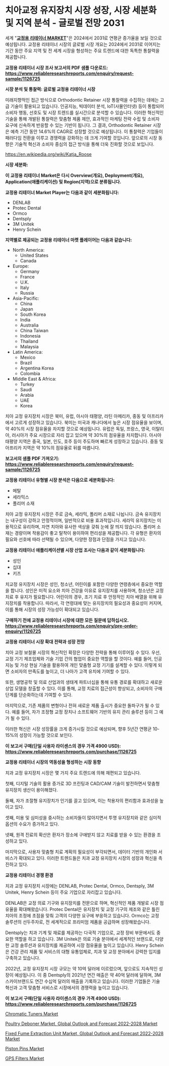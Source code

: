 <p><h1>치아교정 유지장치 시장 성장, 시장 세분화 및 지역 분석 - 글로벌 전망 2031</h1></p><p>세계 "<strong><a href="https://www.reliableresearchreports.com/orthodontic-retainer-r1126725?utm_campaign=106&utm_medium=8&utm_source=Github&utm_content=ia&utm_term=17112024&utm_id=orthodontic-retainer">교정용 리테이너 MARKET</a></strong>"은 2024에서 2031로 연평균 증가율을 보일 것으로 예상됩니다. 교정용 리테이너 시장의 글로벌 시장 개요는 2024에서 2031로 이어지는 기간 동안 주요 지역 및 전 세계 시장을 형성하는 주요 트렌드에 대한 독특한 통찰력을 제공합니다.</p>
<p><strong>교정용 리테이너 시장 조사 보고서의 PDF 샘플 다운로드: <a href="https://www.reliableresearchreports.com/enquiry/request-sample/1126725?utm_campaign=106&utm_medium=8&utm_source=Github&utm_content=ia&utm_term=17112024&utm_id=orthodontic-retainer">https://www.reliableresearchreports.com/enquiry/request-sample/1126725</a></strong></p>
<p><strong>시장 분석 및 통찰력: 글로벌 교정용 리테이너 시장</strong></p>
<p><p>미래지향적인 접근 방식으로 Orthodontic Retainer 시장 통찰력을 수집하는 데에는 고급 기술이 활용되고 있습니다. 인공지능, 빅데이터 분석, IoT(사물인터넷) 등이 통합되어 소비자 행동, 선호도 및 시장 트렌드를 실시간으로 분석할 수 있습니다. 이러한 혁신적인 기술을 통해 개발된 통찰력은 맞춤형 제품 제안, 효과적인 마케팅 전략 수립 및 소비자 요구에 신속하게 반응할 수 있는 기반이 됩니다. 그 결과, Orthodontic Retainer 시장은 예측 기간 동안 14.6%의 CAGR로 성장할 것으로 예상됩니다. 이 통찰력은 기업들이 패러다임 전환을 이루고 경쟁력을 강화하는 데 크게 기여할 것입니다. 앞으로의 시장 동향은 기술적 혁신과 소비자 중심의 접근 방식을 통해 더욱 진화할 것으로 보입니다.</p></p>
<p><a href="%7CAUTHORITHY_DOMAIN_URL%7C?utm_campaign=106&utm_medium=8&utm_source=Github&utm_content=ia&utm_term=17112024&utm_id=orthodontic-retainer">https://en.wikipedia.org/wiki/Katja_Roose</a></p>
<p><strong>시장 세분화:</strong></p>
<p><strong>이 교정용 리테이너 Market은 다시 Overview(개요), Deployment(개요), Application(애플리케이션) 및 Region(지역)으로 분류됩니다.</strong></p>
<p><strong>교정용 리테이너 Market Player는 다음과 같이 세분화됩니다:</strong></p>
<p><ul><li>DENLAB</li><li>Protec Dental</li><li>Ormco</li><li>Dentsply</li><li>3M Unitek</li><li>Henry Schein</li></ul></p>
<p><strong>지역별로 제공되는 교정용 리테이너 마켓 플레이어는 다음과 같습니다:</strong></p>
<p><ul>
    <li>
        North America:
        <ul>
            <li>United States</li>
            <li>Canada</li>
        </ul>
    </li>
    <li>
        Europe:
        <ul>
            <li>Germany</li>
            <li>France</li>
            <li>U.K.</li>
            <li>Italy</li>
            <li>Russia</li>
        </ul>
    </li>
    <li>
        Asia-Pacific:
        <ul>
            <li>China</li>
            <li>Japan</li>
            <li>South Korea</li>
            <li>India</li>
            <li>Australia</li>
            <li>China Taiwan</li>
            <li>Indonesia</li>
            <li>Thailand</li>
            <li>Malaysia</li>
        </ul>
    </li>
    <li>
        Latin America:
        <ul>
            <li>Mexico</li>
            <li>Brazil</li>
            <li>Argentina Korea</li>
            <li>Colombia</li>
        </ul>
    </li>
    <li>
        Middle East & Africa:
        <ul>
            <li>Turkey</li>
            <li>Saudi</li>
            <li>Arabia</li>
            <li>UAE</li>
            <li>Korea</li>
        </ul>
    </li>
    </ul></p>
<p><p>치아 교정 유지장치 시장은 북미, 유럽, 아시아 태평양, 라틴 아메리카, 중동 및 아프리카에서 고르게 성장하고 있습니다. 북미는 미국과 캐나다에서 높은 시장 점유율을 보이며, 약 40%의 시장 점유율을 차지할 것으로 예상됩니다. 유럽은 독일, 프랑스, 영국, 이탈리아, 러시아가 주요 시장으로 자리 잡고 있으며 약 30%의 점유율을 차지합니다. 아시아 태평양 지역은 중국, 일본, 인도, 호주 등이 주도하며 빠르게 성장하고 있습니다. 중동 및 아프리카 지역은 약 10%의 점유율로 뒤를 따릅니다.</p></p>
<p><strong>보고서의 샘플 PDF 가져오기: <a href="https://www.reliableresearchreports.com/enquiry/request-sample/1126725?utm_campaign=106&utm_medium=8&utm_source=Github&utm_content=ia&utm_term=17112024&utm_id=orthodontic-retainer">https://www.reliableresearchreports.com/enquiry/request-sample/1126725</a></strong></p>
<p><strong>교정용 리테이너 유형별 시장 분석은 다음으로 세분화됩니다:</strong></p>
<p><ul><li>메탈</li><li>세라믹스</li><li>폴리머 소재</li></ul></p>
<p><p>치아 교정 유지장치 시장은 주로 금속, 세라믹, 폴리머 소재로 나뉩니다. 금속 유지장치는 내구성이 강하고 안정적이며, 일반적으로 비용 효과적입니다. 세라믹 유지장치는 미용적으로 유리하며, 자연 치아와 유사한 색상을 갖춰 눈에 잘 띄지 않습니다. 폴리머 소재는 경량이며 착용감이 좋고 탈착이 용이하여 편리성을 제공합니다. 각 유형은 환자의 필요와 선호에 따라 선택될 수 있으며, 다양한 장점과 단점을 가지고 있습니다.</p></p>
<p><strong>교정용 리테이너 애플리케이션별 시장 산업 조사는 다음과 같이 세분화됩니다:</strong></p>
<p><ul><li>성인</li><li>십대</li><li>키즈</li></ul></p>
<p><p>치교정 유지장치 시장은 성인, 청소년, 어린이를 포함한 다양한 연령층에서 중요한 역할을 합니다. 성인은 미적 요소와 치아 건강을 이유로 유지장치를 사용하며, 청소년은 교정 치료 후 유지가 필요합니다. 어린이의 경우, 조기 치료 후 안정적인 치아 배열을 위해 유지장치를 착용합니다. 따라서, 각 연령대에 맞는 유지장치의 필요성과 중요성이 커지며, 이를 통해 시장의 성장 가능성이 확대되고 있습니다.</p></p>
<p><strong>구매하기 전에 교정용 리테이너 시장에 대한 모든 질문에 답하십시오. <a href="https://www.reliableresearchreports.com/enquiry/pre-order-enquiry/1126725?utm_campaign=106&utm_medium=8&utm_source=Github&utm_content=ia&utm_term=17112024&utm_id=orthodontic-retainer">https://www.reliableresearchreports.com/enquiry/pre-order-enquiry/1126725</a></strong></p>
<p><strong>교정용 리테이너 시장 확대 전략과 성장 전망</strong></p>
<p><p>치아 교정 보철물 시장의 혁신적인 확장은 다양한 전략을 통해 이루어질 수 있다. 우선, 교정 기기 제조업체와 기술 기업 간의 협업이 중요한 역할을 할 것이다. 예를 들어, 인공지능 및 가상 현실 기술을 활용하여 개인 맞춤형 교정 기기를 설계할 수 있다. 이렇게 되면 소비자의 만족도를 높이고, 더 나아가 고객 유치에 기여할 수 있다.</p><p>또한, 생명공학 및 의료 산업과의 생태계 파트너십을 통해 유통 경로를 확대하고 새로운 상업 모델을 창출할 수 있다. 이를 통해, 교정 치료의 접근성이 향상되고, 소비자의 구매 단계를 단순화하는데 기여할 수 있다.</p><p>마지막으로, 기존 제품의 변형이나 전혀 새로운 제품 출시가 중요한 돌파구가 될 수 있다. 예를 들어, 자가 조정형 교정 장치나 소프트웨어 기반의 유지 관리 솔루션 등이 그 예가 될 수 있다.</p><p>이러한 혁신은 시장 성장률을 크게 증가시킬 것으로 예상되며, 향후 5년간 연평균 10-15%의 성장이 가능할 것으로 보인다.</p></p>
<p><strong>이 보고서 구매(단일 사용자 라이센스의 경우 가격 4900 USD): <a href="https://www.reliableresearchreports.com/purchase/1126725?utm_campaign=106&utm_medium=8&utm_source=Github&utm_content=ia&utm_term=17112024&utm_id=orthodontic-retainer">https://www.reliableresearchreports.com/purchase/1126725</a></strong></p>
<p><strong>교정용 리테이너 시장의 역동성을 형성하는 시장 동향</strong></p>
<p><p>치과 교정 유지장치 시장은 몇 가지 주요 트렌드에 의해 재편되고 있습니다.</p><p>첫째, 디지털 기술의 활용 증가로 3D 프린팅과 CAD/CAM 기술이 발전하면서 맞춤형 유지장치 생산이 용이해졌다. </p><p>둘째, 자가 조절형 유지장치가 인기를 끌고 있으며, 이는 착용자의 편리함과 효과성을 높이고 있다. </p><p>셋째, 미용 및 심미성을 중시하는 소비자들이 많아지면서 투명 유지장치와 같은 심미적 옵션의 수요가 증가하고 있다. </p><p>넷째, 원격 진료의 확산은 환자가 장소에 구애받지 않고 치료를 받을 수 있는 환경을 조성하고 있다. </p><p>마지막으로, 사용자 맞춤형 치료 계획의 필요성이 부각되면서, 데이터 기반의 개인화 서비스가 확대되고 있다. 이러한 트렌드들은 치과 교정 유지장치 시장의 성장과 혁신을 촉진하고 있다.</p></p>
<p><strong>교정용 리테이너 경쟁 환경</strong></p>
<p><p>치과 교정 유지장치 시장에는 DENLAB, Protec Dental, Ormco, Dentsply, 3M Unitek, Henry Schein 등이 주요 기업으로 자리잡고 있습니다. </p><p>DENLAB은 교정 의료 기구와 유지장치를 전문으로 하며, 혁신적인 제품 개발로 시장 점유율을 확대해왔습니다. Protec Dental은 유지장치 및 교정 기구의 제조와 같은 틀린 치아의 조정에 초점을 맞춰 고객의 다양한 요구에 부응하고 있습니다. Ormco는 교정 솔루션의 선두주자로, 전 세계적으로 프리미엄 제품을 공급하며 성장해왔습니다.</p><p>Dentsply는 치과 기계 및 재료를 제공하는 다국적 기업으로, 교정 장비 부문에서도 중요한 역할을 하고 있습니다. 3M Unitek은 의료 기술 분야에서 세계적인 브랜드로, 다양한 교정 솔루션과 유지장치를 제공하여 시장 점유율을 높이고 있습니다. Henry Schein은 건강 관리 제품 및 서비스의 대형 유통업체로, 치과 및 교정 분야에서 강력한 입지를 구축하고 있습니다.</p><p>2022년, 교정 유지장치 시장 규모는 약 10억 달러에 이르렀으며, 앞으로도 지속적인 성장이 예상됩니다. 이 중 Dentsply의 2021년 연간 매출은 약 40억 달러에 달하며, 3M 스카이브랜드도 연간 수십억 달러의 매출을 기록하고 있습니다. 이러한 기업들은 기술 혁신과 고객 맞춤형 서비스로 시장에서의 경쟁력을 높이고 있습니다.</p></p>
<p><strong>이 보고서 구매(단일 사용자 라이센스의 경우 가격 4900 USD): <a href="https://www.reliableresearchreports.com/purchase/1126725?utm_campaign=106&utm_medium=8&utm_source=Github&utm_content=ia&utm_term=17112024&utm_id=orthodontic-retainer">https://www.reliableresearchreports.com/purchase/1126725</a></strong></p>
<p><p><a href="https://issuu.com/reportprime-2/docs/chromatic-tuners-market-size-2030.p_e18d3ed5e7f998?utm_campaign=106&utm_medium=8&utm_source=Github&utm_content=ia&utm_term=17112024&utm_id=orthodontic-retainer">Chromatic Tuners Market</a></p><p><a href="https://github.com/nathandecarvalho/Market-Research-Report-List-5/blob/main/poultry-deboner-market-global-outlook-and-forecast-2022-2028-market.md?utm_campaign=106&utm_medium=8&utm_source=Github&utm_content=ia&utm_term=17112024&utm_id=orthodontic-retainer">Poultry Deboner Market, Global Outlook and Forecast 2022-2028 Market</a></p><p><a href="https://github.com/julyju69/Market-Research-Report-List-5/blob/main/fixed-fume-extraction-unit-market-global-outlook-and-forecast-2022-2028-market.md?utm_campaign=106&utm_medium=8&utm_source=Github&utm_content=ia&utm_term=17112024&utm_id=orthodontic-retainer">Fixed Fume Extraction Unit Market, Global Outlook and Forecast 2022-2028 Market</a></p><p><a href="https://www.linkedin.com/pulse/piston-pins-market-size-share-analysis-growth-trends-forecast-7izxc?utm_campaign=106&utm_medium=8&utm_source=Github&utm_content=ia&utm_term=17112024&utm_id=orthodontic-retainer">Piston Pins Market</a></p><p><a href="https://issuu.com/reportprime-2/docs/gps-filters-market-size-2030.pptx_eff39ba51dcd3c?utm_campaign=106&utm_medium=8&utm_source=Github&utm_content=ia&utm_term=17112024&utm_id=orthodontic-retainer">GPS Filters Market</a></p></p>
